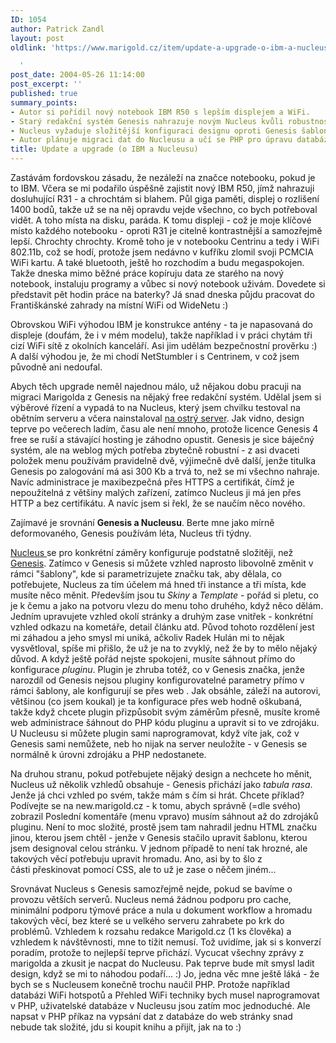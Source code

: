 ```yaml
---
ID: 1054
author: Patrick Zandl
layout: post
oldlink: 'https://www.marigold.cz/item/update-a-upgrade-o-ibm-a-nucleusu

  '
post_date: 2004-05-26 11:14:00
post_excerpt: ''
published: true
summary_points:
- Autor si pořídil nový notebook IBM R50 s lepším displejem a WiFi.
- Starý redakční systém Genesis nahrazuje novým Nucleus kvůli robustnosti a administraci.
- Nucleus vyžaduje složitější konfiguraci designu oproti Genesis šablonám.
- Autor plánuje migraci dat do Nucleusu a učí se PHP pro úpravu databází.
title: Update a upgrade (o IBM a Nucleusu)
---
```


<p>
Zastávám fordovskou zásadu, že nezáleží na značce notebooku, pokud je to IBM. Včera se mi podařilo úspěšně zajistit nový IBM R50, jímž nahrazuji dosluhující R31 - a chrochtám si blahem. Půl giga paměti, displej o rozlišení 1400 bodů, takže už se na něj opravdu vejde všechno, co bych potřeboval vidět. A toho místa na disku, paráda. K tomu displeji - což je moje klíčové místo každého notebooku - oproti R31 je citelně kontrastnější a samozřejmě lepší. Chrochty chrochty. Kromě toho je v notebooku Centrinu a tedy i WiFi 802.11b, což se hodí, protože jsem nedávno v kufříku zlomil svoji PCMCIA WiFi kartu. A také bluetooth, ještě ho rozchodím a budu megaspokojen. Takže dneska mimo běžné práce kopíruju data ze starého na nový notebook, instaluju programy a vůbec si nový notebook uživám. Dovedete si představit pět hodin práce na baterky? Já snad dneska půjdu pracovat do Františkánské zahrady na místní WiFi od WideNetu :)</p>

<p>
Obrovskou WiFi výhodou IBM je konstrukce antény - ta je napasovaná do displeje (doufám, že i v mém modelu), takže například i v práci chytám tři cizí WiFi sítě z okolních kanceláří. Asi jim udělám bezpečnostní prověrku :) A další výhodou je, že mi chodí NetStumbler i s Centrinem, v což jsem původně ani nedoufal. </p>

<p>
Abych těch upgrade neměl najednou málo, už nějakou dobu pracuji na migraci Marigolda z Genesis na nějaký free redakční systém. Udělal jsem si výběrové řízení a vypadá to na Nucleus, který jsem chvilku testoval na obětním serveru a včera nainstaloval <A href="http://new.marigold.cz/" target=_blank>na ostrý server</A>. Jak vidno, design teprve po večerech ladím, času ale není mnoho, protože licence Genesis 4 free se ruší a stávající hosting je záhodno opustit. Genesis je sice báječný systém, ale na weblog mých potřeba zbytečně robustní - z asi dvaceti položek menu používám pravidelně dvě, výjimečně dvě další, jenže titulka Genesis po zalogování má asi 300 Kb a trvá to, než se mi všechno nahraje. Navíc administrace je maxibezpečná přes HTTPS a certifikát, čímž je nepoužitelná z většiny malých zařízení, zatímco Nucleus ji má jen přes HTTP a bez certifikátu. A navíc jsem si řekl, že se naučím něco nového. </p>

<p>
Zajímavé je srovnání <STRONG>Genesis a Nucleusu</STRONG>. Berte mne jako mírně deformovaného, Genesis používám léta, Nucleus tři týdny. </p>

<p>
<A href="http://hulan.info/blog/item/nucleus-cms-extreme-edition-3-0-rc" target=_blank>Nucleus </A>se pro konkrétní záměry konfiguruje podstatně složitěji, než <A href="http://www.genesis2.cz/" target=_blank>Genesis</A>. Zatímco v Genesis si můžete vzhled naprosto libovolně změnit v rámci "šablony", kde si parametrizujete značku tak, aby dělala, co potřebujete, Nucleus za tím účelem má hned tři instance a tři místa, kde musíte něco měnit. Především jsou tu <EM>Skiny</EM> a <EM>Template</EM> - pořád si pletu, co je k čemu a jako na potvoru vlezu do menu toho druhého, když něco dělám. Jedním upravujete vzhled okolí stránky a druhým zase vnitřek - konkrétní vzhled odkazu na kometáře, detail článku atd. Původ tohoto rozdělení jest mi záhadou a jeho smysl mi uniká, ačkoliv Radek Hulán mi to nějak vysvětloval, spíše mi přišlo, že už je na to zvyklý, než že by to mělo nějaký důvod. A když ještě pořád nejste spokojeni, musíte sáhnout přímo do konfigurace <EM>pluginu</EM>. Plugin je zhruba totéž, co v Genesis značka, jenže narozdíl od Genesis nejsou pluginy konfigurovatelné parametry přímo v rámci šablony, ale konfigurují se přes web . Jak obsáhle, záleží na autorovi, většinou (co jsem koukal) je ta konfigurace přes web hodně oškubaná, takže když chcete plugin přizpůsobit svým záměrům přesně, musíte kromě web administrace šáhnout do PHP kódu pluginu a upravit si to ve zdrojáku. U Nucleusu si můžete plugin sami naprogramovat, když víte jak, což v Genesis sami nemůžete, neb ho nijak na server neuložíte - v Genesis se normálně k úrovni zdrojáku a PHP nedostanete.</p>

<p>
Na druhou stranu, pokud potřebujete nějaký design a nechcete ho měnit, Nucleus už několik vzhledů obsahuje - Genesis přichází jako <EM>tabula rasa</EM>. Jenže já chci vzhled po svém, takže mám s čím si hrát. Chcete příklad? Podívejte se na new.marigold.cz - k tomu, abych správně (=dle svého) zobrazil Poslední komentáře (menu vpravo) musím sáhnout až do zdrojáků pluginu. Není to moc složité, prostě jsem tam nahradil jednu HTML značku jinou, kterou jsem chtěl - jenže v Genesis stačilo upravit šablonu, kterou jsem designoval celou stránku. V jednom případě to není tak hrozné, ale takových věcí potřebuju upravit hromadu. Ano, asi by to šlo z části&#160;přeskinovat pomocí CSS, ale to už je zase o něčem jiném... </p>

<p>
Srovnávat Nucleus s Genesis samozřejmě nejde, pokud se bavíme o provozu větších serverů. Nucleus nemá žádnou podporu pro cache, minimální podporu týmové práce a nula u dokument workflow a hromadu takových věcí, bez které se u velkého serveru zahrabete po krk do problémů.&#160;Vzhledem k rozsahu redakce Marigold.cz (1&#160;ks člověka)&#160;a vzhledem k návštěvnosti, mne to tížit nemusí. Tož uvidíme, jak si s konverzí poradím, protože to nejlepší teprve přichází. Vycucat všechny zprávy z marigolda a zkusit je nacpat do Nucleusu. Pak teprve bude mít smysl ladit design, když se mi to náhodou podaří... :) Jo, jedna věc mne ještě láká - že bych se s Nucleusem konečně trochu naučil PHP. Protože například databázi WiFi hotspotů a Přehled WiFi techniky bych musel naprogramovat v PHP, uživatelské databáze&#160;v Nucleusu jsou zatím moc jednoduché. Ale napsat v PHP příkaz na vypsání dat z databáze do web stránky snad nebude tak složité, jdu si koupit knihu a přijít, jak na to :)</p>